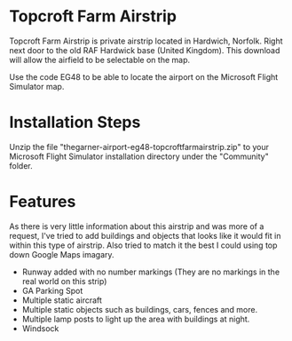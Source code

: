 # Topcroft Farm Airstrip

Topcroft Farm Airstrip is private airstrip located in Hardwich, Norfolk. Right next door to the old RAF Hardwick base (United Kingdom). This download will allow the airfield to be selectable on the map.

Use the code EG48 to be able to locate the airport on the Microsoft Flight Simulator map.

# Installation Steps
Unzip the file "thegarner-airport-eg48-topcroftfarmairstrip.zip" to your Microsoft Flight Simulator installation directory under the "Community" folder.

# Features

As there is very little information about this airstrip and was more of a request, I've tried to add buildings and objects that looks like it would fit in within this type of airstrip. Also tried to match it the best I could using top down Google Maps imagary. 

* Runway added with no number markings (They are no markings in the real world on this strip)
* GA Parking Spot
* Multiple static aircraft
* Multiple static objects such as buildings, cars, fences and more.
* Multiple lamp posts to light up the area with buildings at night.
* Windsock
